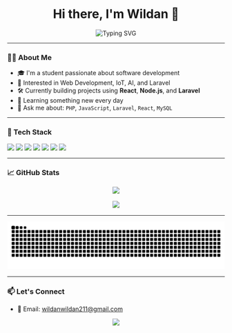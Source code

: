 <h1 align="center">Hi there, I'm Wildan 👋</h1>

<p align="center">
<img src="https://readme-typing-svg.herokuapp.com/?lines=Welcome+to+my+GitHub!;Explore+my+projects+below!;Happy+coding!+💻&center=true&width=435&font=Fira+Code&pause=1000" alt="Typing SVG" />
</p>

---

### 👨‍💻 About Me

- 🎓 I'm a student passionate about software development
- 🧠 Interested in Web Development, IoT, AI, and Laravel
- 🛠️ Currently building projects using **React**, **Node.js**, and **Laravel**
- 🌱 Learning something new every day
- 💬 Ask me about: `PHP`, `JavaScript`, `Laravel`, `React`, `MySQL`

---

### 🚀 Tech Stack

<p align="left">
  <img src="https://img.shields.io/badge/Laravel-F55247?style=for-the-badge&logo=laravel&logoColor=white"/>
  <img src="https://img.shields.io/badge/React-20232A?style=for-the-badge&logo=react&logoColor=61DAFB"/>
  <img src="https://img.shields.io/badge/Node.js-339933?style=for-the-badge&logo=nodedotjs&logoColor=white"/>
  <img src="https://img.shields.io/badge/MySQL-005C84?style=for-the-badge&logo=mysql&logoColor=white"/>
  <img src="https://img.shields.io/badge/HTML5-E34F26?style=for-the-badge&logo=html5&logoColor=white"/>
  <img src="https://img.shields.io/badge/CSS3-1572B6?style=for-the-badge&logo=css3&logoColor=white"/>
  <img src="https://img.shields.io/badge/Tailwind_CSS-38B2AC?style=for-the-badge&logo=tailwind-css&logoColor=white"/>
</p>

---

### 📈 GitHub Stats

<p align="center">
  <img src="https://github-readme-stats.vercel.app/api?username=WildanDW&show_icons=true&theme=tokyonight&count_private=true" />
</p>
<p align="center">
  <img src="https://github-readme-stats.vercel.app/api/top-langs/?username=WildanDW&layout=compact&theme=tokyonight" />
</p>

---

<p align="center">
  <img src="https://raw.githubusercontent.com/WildanDW/WildanDW/output/github-contribution-grid-snake.svg" alt="snake animation"/>
</p>

---

### 📫 Let's Connect
<!----
- 💼 LinkedIn: [linkedin.com/in/your-profile](https://linkedin.com/in/your-profile)
- 🌐 Portfolio: [your-portfolio.com](https://your-portfolio.com)
--->
- 📧 Email: wildanwildan211@gmail.com



<p align="center">
  <img src="https://capsule-render.vercel.app/api?type=waving&color=gradient&height=100&section=footer"/>
</p>

